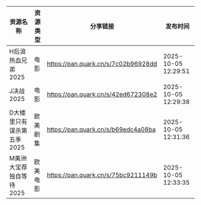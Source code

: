| 资源名称            | 资源类型 | 分享链接                                | 发布时间                |
| --------------- | ---- | ----------------------------------- | ------------------- |
| H后浪热血兄弟2025     | 电影   | https://pan.quark.cn/s/7c02b96928dd | 2025-10-05 12:29:51 |
| J决战2025         | 电影   | https://pan.quark.cn/s/42ed672308e2 | 2025-10-05 12:29:38 |
| D大楼里只有谋杀第五季2025 | 欧美剧集 | https://pan.quark.cn/s/b69edc4a08ba | 2025-10-05 12:31:36 |
| M美洲大宝荐独自等待2025  | 欧美电影 | https://pan.quark.cn/s/75bc9211149b | 2025-10-05 12:33:35 |
